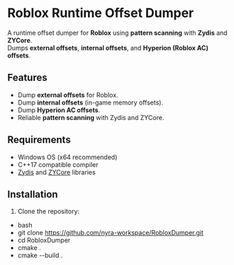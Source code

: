 # Roblox Runtime Offset Dumper

A runtime offset dumper for **Roblox** using **pattern scanning** with **Zydis** and **ZYCore**.  
Dumps **external offsets**, **internal offsets**, and **Hyperion (Roblox AC) offsets**.

## Features

- Dump **external offsets** for Roblox.
- Dump **internal offsets** (in-game memory offsets).
- Dump **Hyperion AC offsets**.
- Reliable **pattern scanning** with Zydis and ZYCore.

## Requirements

- Windows OS (x64 recommended)
- C++17 compatible compiler
- [Zydis](https://github.com/zyantific/zydis) and [ZYCore](https://github.com/zyantific/zycore) libraries

## Installation

1. Clone the repository:
- bash
- git clone https://github.com/nyra-workspace/RobloxDumper.git
- cd RobloxDumper
- cmake .
- cmake --build .
